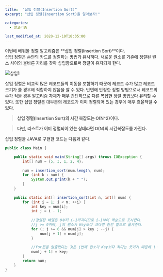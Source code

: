```yaml
---
title:  "﻿삽입 정렬(Insertion Sort)"
excerpt: "﻿삽입 정렬(Insertion Sort)을 알아보자!"

categories:
  - 알고리즘
  
last_modified_at: 2020-12-10T18:35:00
---
```


이번에 배워볼 정렬 알고리즘은 **삽입 정렬(Insertion Sort)**이다.  
삽입 정렬은 손안의 카드를 정렬하는 방법과 유사하다. 새로운 원소를 기존에 정렬된 원소 사이의 올바른 자리를 찾아 삽입함으로써 정렬이 유지되게 한다.  

![삽입1](https://user-images.githubusercontent.com/53072057/101721056-6f5c2480-3aea-11eb-9428-6c4259e4cb12.JPG)

삽입 정렬은 비교적 많은 레코드들의 이동을 포함하기 때문에 레코드 수가 많고 레코드 크기가 클 경우에 적합하지 않음을 알 수 있다. 반면에 안정한 정렬 방법으로서 레코드의 수가 적을 경우 알고리즘 자체가 매우 간단하므로 다른 복잡한 정렬 방법보다 유리할 수 있다. 또한 삽입 정렬은 대부분의 레코드가 이미 정렬되어 있는 경우에 매우 효율적일 수 있다.

> **삽입 정렬(Insertion Sort)의 시간 복잡도는 O(N^2)이다.**  

> **다만, 리스트가 이미 정렬되어 있는 상태라면 O(N)의 시간복잡도를 가진다.**

삽입 정렬을 JAVA로 구현한 코드는 다음과 같다.

```java
public class Main {

	public static void main(String[] args) throws IOException {
		int[] num = {5, 3, 1, 2, 4};
		
		num = insertion_sort(num.length, num);
		for (int k : num) {
			System.out.print(k + " ");
		}
	}
	
	public static int[] insertion_sort(int n, int[] num) {
		for (int i = 1; i < n; ++i) {
			int key = num[i];
			int j = i - 1;
			
			//정렬된 배열은 0부터 i-1까지이므로 i-1부터 역순으로 조사한다.
			//j >= 0이며, j의 원소가 Key보다 크다면 한칸 앞으로 옮겨준다.
			for (; j >= 0 && num[j] > key ; --j) {
				num[j + 1] = num[j];
			}
			
			//for문을 탈출했다는 것은 j번째 원소가 Key보다 작다는 뜻이기 때문에 j + 1의 배열에 Key값을 넣어준다.
			num[j + 1] = key;
		}
		return num;
	}
}
```